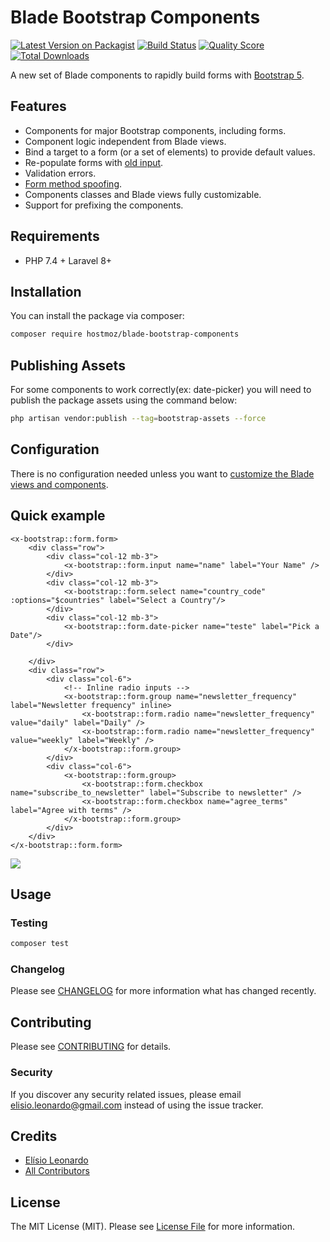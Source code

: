 # Blade Bootstrap Components


[![Latest Version on Packagist](https://img.shields.io/packagist/v/hostmoz/blade-bootstrap-components.svg?style=flat-square)](https://packagist.org/packages/hostmoz/blade-bootstrap-components)
[![Build Status](https://img.shields.io/travis/hostmoz/blade-bootstrap-components/master.svg?style=flat-square)](https://travis-ci.org/hostmoz/blade-bootstrap-components)
[![Quality Score](https://img.shields.io/scrutinizer/g/hostmoz/blade-bootstrap-components.svg?style=flat-square)](https://scrutinizer-ci.com/g/hostmoz/blade-bootstrap-components)
[![Total Downloads](https://img.shields.io/packagist/dt/hostmoz/blade-bootstrap-components.svg?style=flat-square)](https://packagist.org/packages/hostmoz/blade-bootstrap-components)

A new set of Blade components to rapidly build forms with  [Bootstrap 5](https://getbootstrap.com/docs/5.0/getting-started/introduction/).

## Features

* Components for major Bootstrap components, including forms.
* Component logic independent from Blade views.
* Bind a target to a form (or a set of elements) to provide default values.
* Re-populate forms with [old input](https://laravel.com/docs/master/requests#old-input).
* Validation errors.
* [Form method spoofing](https://laravel.com/docs/master/routing#form-method-spoofing).
* Components classes and Blade views fully customizable.
* Support for prefixing the components.

## Requirements

* PHP 7.4 + Laravel 8+

## Installation

You can install the package via composer:

```bash
composer require hostmoz/blade-bootstrap-components
```
## Publishing Assets

For some components to work correctly(ex: date-picker) you will need to publish the package assets using the command below:

```bash
php artisan vendor:publish --tag=bootstrap-assets --force
```

## Configuration

There is no configuration needed unless you want to [customize the Blade views and components](#customize-the-blade-views).

## Quick example

```blade
<x-bootstrap::form.form>
    <div class="row">
        <div class="col-12 mb-3">
            <x-bootstrap::form.input name="name" label="Your Name" />
        </div>
        <div class="col-12 mb-3">
            <x-bootstrap::form.select name="country_code" :options="$countries" label="Select a Country"/>
        </div>
        <div class="col-12 mb-3">
            <x-bootstrap::form.date-picker name="teste" label="Pick a Date"/>
        </div>

    </div>
    <div class="row">
        <div class="col-6">
            <!-- Inline radio inputs -->
            <x-bootstrap::form.group name="newsletter_frequency" label="Newsletter frequency" inline>
                <x-bootstrap::form.radio name="newsletter_frequency" value="daily" label="Daily" />
                <x-bootstrap::form.radio name="newsletter_frequency" value="weekly" label="Weekly" />
            </x-bootstrap::form.group>
        </div>
        <div class="col-6">
            <x-bootstrap::form.group>
                <x-bootstrap::form.checkbox name="subscribe_to_newsletter" label="Subscribe to newsletter" />
                <x-bootstrap::form.checkbox name="agree_terms" label="Agree with terms" />
            </x-bootstrap::form.group>
        </div>
    </div>
</x-bootstrap::form.form>
```

<img src="https://raw.githubusercontent.com/hostmoz/blade-bootstrap-components/main/resources/screenshot.png"/>

## Usage


### Testing

``` bash
composer test
```

### Changelog

Please see [CHANGELOG](CHANGELOG.md) for more information what has changed recently.

## Contributing

Please see [CONTRIBUTING](CONTRIBUTING.md) for details.

### Security

If you discover any security related issues, please email elisio.leonardo@gmail.com instead of using the issue tracker.

## Credits

- [Elísio Leonardo](https://github.com/backstageel)
- [All Contributors](../../contributors)

## License

The MIT License (MIT). Please see [License File](LICENSE.md) for more information.
